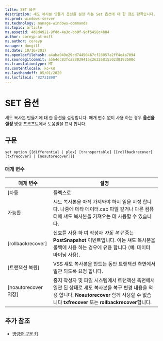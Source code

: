 ```yaml
---
title: SET 옵션
description: 섀도 복사본 만들기 옵션을 설정 하는 Set 옵션에 대 한 참조 항목입니다.
ms.prod: windows-server
ms.technology: manage-windows-commands
ms.topic: article
ms.assetid: 4d8d4921-9fdd-4a3c-bb0f-9df5458c4b84
author: coreyp-at-msft
ms.author: coreyp
manager: dongill
ms.date: 10/16/2017
ms.openlocfilehash: a4aba049e29cd74450467cf28057a2ff4e4a7094
ms.sourcegitcommit: ab64dc83fca28039416c26226815502d0193500c
ms.translationtype: MT
ms.contentlocale: ko-KR
ms.lasthandoff: 05/01/2020
ms.locfileid: "82721898"
---
```

# <a name="set-option"></a>SET 옵션

섀도 복사본 만들기에 대 한 옵션을 설정합니다. 매개 변수 없이 사용 하는 경우 **옵션을 설정** 명령 프롬프트에서 도움말을 표시 합니다.

## <a name="syntax"></a>구문

```
set option {[differential | plex] [transportable] [[rollbackrecover] [txfrecover] | [noautorecover]]}
```

### <a name="parameters"></a>매개 변수

|     매개 변수     |                                                                                                  설명                                                                                                  |
|-------------------|---------------------------------------------------------------------------------------------------------------------------------------------------------------------------------------------------------------|
|   [차등   |                                                                                                     플렉스로                                                                                                     |
|  가능한  |                       섀도 복사본을 아직 가져와야 하지 임을 지정 합니다. 나중에 메타 데이터.cab 파일 같거나 다른 컴퓨터에 섀도 복사본을 가져오는 데 사용할 수 있습니다.                       |
| [rollbackrecover] |                     신호를 사용 하 여 작성자 *자동 복구* 중는 **PostSnapshot** 이벤트입니다. 이는 섀도 복사본을 롤백에 사용 하는 경우에 유용 합니다 (예: 데이터 마이닝 사용).                      |
|   [트랜잭션 복원]    |                                                               VSS 섀도 복사본을 만드는 동안 트랜잭션 측면에서 일관 되도록 요청 합니다.                                                                |
|  [noautorecover 저장]  | 중지 작성자 및 파일 시스템에서 트랜잭션 측면에서 일관 된 상태로 섀도 복사본을 복구 변경 내용을 적용 합니다. **Noautorecover** 함께 사용할 수 없습니다 **txfrecover** 또는 **rollbackrecover**합니다. |

## <a name="additional-references"></a>추가 참조

- [명령줄 구문 키](command-line-syntax-key.md)